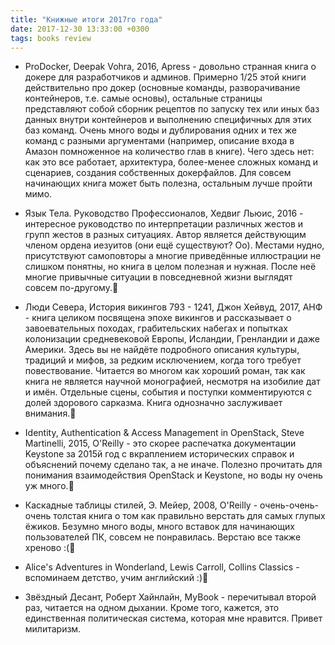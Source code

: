 ```yaml
---
title: "Книжные итоги 2017го года"
date: 2017-12-30 13:33:00 +0300
tags: books review
---
```

* ProDocker, Deepak Vohra, 2016, Apress - довольно странная книга о докере для разработчиков и админов. Примерно 1/25 этой книги действительно про докер (основные команды, разворачивание контейнеров, т.е. самые основы), остальные страницы представляют собой сборник рецептов по запуску тех или иных баз данных внутри контейнеров и выполнению специфичных для этих баз команд. Очень много воды и дублирования одних и тех же команд с разными аргументами (например, описание входа в Амазон помноженное на количество глав в книге). Чего здесь нет: как это все работает, архитектура, более-менее сложных команд и сценариев, создания собственных  докерфайлов. Для совсем начинающих книга может быть полезна, остальным лучше пройти мимо.

* Язык Тела. Руководство Профессионалов, Хедвиг Льюис, 2016 - интересное руководство по интерпретации различных жестов и групп жестов в разных ситуациях. Автор является действующим членом ордена иезуитов (они ещё существуют? Оо). Местами нудно, присутствуют самоповторы а многие приведённые иллюстрации не слишком понятны, но книга в целом полезная и нужная. После неё многие привычные ситуации в повседневной жизни выглядят совсем по-другому.

* Люди Севера, История викингов 793 - 1241, Джон Хейвуд, 2017, АНФ - книга целиком посвящена эпохе викингов и рассказывает о завоевательных походах, грабительских набегах и попытках колонизации средневековой Европы, Исландии, Гренландии и даже Америки. Здесь вы не найдёте подробного описания культуры, традиций и мифов, за редким исключением, когда того требует повествование. Читается во многом как хороший роман, так как книга не является научной монографией, несмотря на изобилие дат и имён. Отдельные сцены, события и поступки комментируются с долей здорового сарказма. Книга однозначно заслуживает внимания.

* Identity, Authentication & Access Management in OpenStack, Steve Martinelli, 2015, O'Reilly - это скорее распечатка документации Keystone за 2015й год с вкраплением исторических справок и объяснений почему сделано так, а не иначе. Полезно прочитать для понимания взаимодействия OpenStack и Keystone, но воды ну очень уж много.

* Каскадные таблицы стилей, Э. Мейер, 2008, O'Reilly - очень-очень-очень толстая книга о том как правильно верстать для самых глупых ёжиков. Безумно много воды, много вставок для начинающих пользователей ПК, совсем не понравилась. Верстаю все также хреново :(

* Alice's Adventures in Wonderland, Lewis Carroll, Collins Classics - вспоминаем детство, учим английский :)

* Звёздный Десант, Роберт Хайнлайн, MyBook - перечитывал второй раз, читается на одном дыхании. Кроме того, кажется, это единственная политическая система, которая мне нравится. Привет милитаризм.
